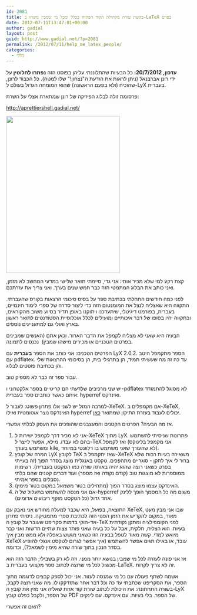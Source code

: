 ```yaml
---
id: 2081
title: בקשת עזרה מקהילת הקוד הפתוח בכלל ומכל מי שמבין משהו ב-LaTeX בפרט
date: 2012-07-11T13:47:01+00:00
author: gadial
layout: post
guid: http://www.gadial.net/?p=2081
permalink: /2012/07/11/help_me_latex_people/
categories:
  - כללי
---
```

**עדכון, 20/7/2012:** כל הבעיות שהתלוננתי עליהן בפוסט הזה **נפתרו לחלוטין** על ידי רונן אברבנאל (ניתן לראות את הודעת ה"נצחון!" שלו למטה). כל הכבוד לרונן, שהוכיח (ולא בפעם הראשונה) שהוא המומחה הגדול בעולם ל-LyX בעברית.

פרסומת זולה לבלוג הפיזיקה של רונן שמתארח אצלי על השרת:

<http://aprettiershell.gadial.net/>

[<img class="alignnone size-full wp-image-2083" title="Wiley-Coyote-Help" src="http://www.gadial.net/wp-content/uploads/2012/07/Wiley-Coyote-Help.jpg" alt="" width="309" height="425" />](http://www.gadial.net/wp-content/uploads/2012/07/Wiley-Coyote-Help.jpg)

קצת רקע למי שלא מכיר אותי: אני גדי, סיימתי תואר שלישי במדעי המחשב לא מזמן, ואני כותב את הבלוג המתמטי הזה כבר חמש שנים בערך. ואני צריך את עזרתכם.

לפני כמה חודשים התחלתי בכתיבת ספר על בסיס סיכומי הרצאות בקורס שהעברתי. התקווה היא שאצליח לנצל את המומנטום הזה כדי ליצור סדרה של ספרי לימוד חינמיים, בעברית, בפורמט דיגיטלי, שיתעדכנו ויתוקנו באופן תדיר בסיוע משוב מהקוראים, ובתקווה יהיו בסופו של דבר איכותיים ומועילים לכלל אוכלוסיית הסטודנטים לתואר ראשון בארץ ואולי גם למתעניינים נוספים.

הבעיה היא שאני לא מצליח לקמפל את הדבר הארור. וכאן אתם (האנשים שמבינים בפרטים הטכניים או מכירים מישהו שמבין)  נכנסים לתמונה.

הפרטים הטכנים: אני כותב את הספר **בעברית** עם LyX 2.0.2. הספר מתקמפל היטב עם pdflatex. עד כה זה מה שעשיתי תמיד, הן בתרגילי בית, הן בסיכומי ההרצאות שלי והן בכתיבת פוסטים לבלוג.

עבור ספר זה כבר לא מספיק טוב.

יש שני מרכיבים שלדעתי הם קריטיים בספר אלקטרוני ו-pdflatex לא מסוגל להתמודד איתם כאשר כותבים ספר בעברית: hyperref ואינדקס.

למרבה המזל יש לשני אלו פתרון פשוט: לעבור ל-XeTeX. אם מקמפלים ב-XeTeX, האינדקס נוצר אוטומטית ואילו hyperref יכולים לעבוד בעזרת התיקון שמתואר [כאן](http://www.guyrutenberg.com/2009/06/27/getting-hyperref-to-work-with-hebrew-in-xetex/).

אז מה הבעיה? הפרטים הקטנים והמעצבנים שהופכים את העסק לבלתי אפשרי.

  1. אני לא מכיר דרך לקמפל ישירות ל-XeTeX מתוך LyX. פתרונות שניסיתי להשתמש בהם לא עבדו. מילא, אפשר לייצר ל-TeX ואז לקמפל (אני מקמפל בלינוקס ומשתמש בעורך kile, לא שהעורך שאני משתמש בו רלוונטי במיוחד).
  2. המרה של קובץ LyX לקובץ TeX שאז יתקמפל ב-XeTeX משאירה בעיות רבות שלא ברור לי איך לתקן - סוגריים מתהפכים. טקסט באנגלית מוצג בסדר הפוך (זה בעייתי בפרט כשאני רוצה שהוא יהיה באותה שורה כמו הטקסט בעברית). רשימות ממוספרות לא מוצגות טוב (קודם נקודה ואז מספר) ועוד דברים קטנים שהם בלתי נסבלים בספר אמיתי.
  3. האינדקס עצמו מוצג בסדר הפוך (מתחילים בטור משמאל במקום בטור מימין).
  4. אם אני מנסה להשתמש בתעלול של ה-hyperref משום מה כל המסמך הופך ללינק אחד גדול (כל הטקסט מוקף ריבועים אדומים).

התוצאה, בפועל, היא שכבר למעלה מחודש אני נאבק עם XeTeX, שבו אני מבין מעט מאוד, במקום להקדיש את הזמן הפנוי הזה לכתיבת ספרי מתמטיקה. ניסיתי פתרון אד-הוקי בדמות סקריפט שעובר על קובץ ה-TeX לפני הקומפילציה ומתקן נקודתית בעיות. הוא הצליח, חלקית, אבל על כל בעיה שאני פותר צצות שתיים חדשות ואני כבר מיואש למדי. קשה מאוד לטפל בבעיה הזו כשאני מגשש באפלה ולא ממש מבין איך XeTeX עובד, או באילו תגים אפשר להשתמש (איך אפשר לגרום לטקסט אנגלי להופיע בסדר הנכון בתוך שורה שהיא מימין לשמאל?), וכדומה.

אז אני פונה לעזרה לכל מי שמבין בנושא יותר ממני. וזה לא רק בשבילי; הדבר הזה הוא מכשול לכל מי שרוצה לכתוב ספר מקצועי בעברית ב-LaTeX. זה לא צריך לקרות.

אשמח לשתף פעולה עם כל מי שמנסה לעזור. אני יכול לספק קבצים לדוגמה מתוך הספר, את הסקריפט שכתבתי עד כה וכל דבר אחר שתזדקקו לו. מה שאני רוצה לקבל, בשורה התחתונה: את היכולת לכתוב שורת קוד אחת שאליה אני מזין את קובץ ה-LyX של הספר, ולקבל כפלט קובץ PDF של הספר. בלי בעיות. עם אינדקס. עם לינקים.

האם זה אפשרי?
